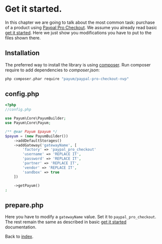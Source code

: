 # Get it started.

In this chapter we are going to talk about the most common task: purchase of a product using [Paypal Pro Checkout](https://www.paypal.com/webapps/mpp/paypal-payments-pro).
We assume you already read basic [get it started](../../get-it-started.md).
Here we just show you modifications you have to put to the files shown there.

## Installation

The preferred way to install the library is using [composer](http://getcomposer.org/).
Run composer require to add dependencies to _composer.json_:

```bash
php composer.phar require "payum/paypal-pro-checkout-nvp"
```

## config.php

```php
<?php
//config.php

use Payum\Core\PayumBuilder;
use Payum\Core\Payum;

/** @var Payum $payum */
$payum = (new PayumBuilder())
    ->addDefaultStorages()
    ->addGateway('gatewayName', [
        'factory' => 'paypal_pro_checkout'
        'username' => 'REPLACE IT',
        'password' => 'REPLACE IT',
        'partner' => 'REPLACE IT',
        'vendor' => 'REPLACE IT',
        'sandbox' => true
    ])

    ->getPayum()
;
```

## prepare.php

Here you have to modify a `gatewayName` value. Set it to `paypal_pro_checkout`. The rest remain the same as described in basic [get it started](../../get-it-started.md) documentation.

Back to [index](../../index.md).
